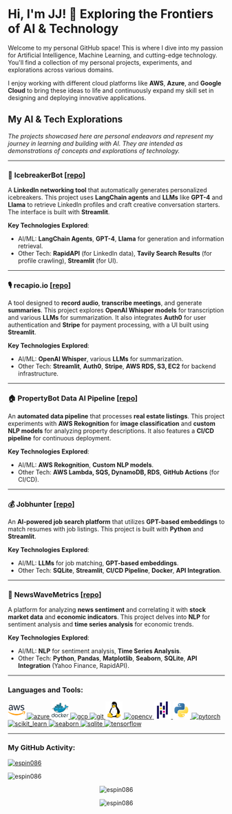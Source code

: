 # Hi, I'm JJ! 👋 Exploring the Frontiers of AI & Technology

Welcome to my personal GitHub space! This is where I dive into my passion for Artificial Intelligence, Machine Learning, and cutting-edge technology. You'll find a collection of my personal projects, experiments, and explorations across various domains.

I enjoy working with different cloud platforms like **AWS**, **Azure**, and **Google Cloud** to bring these ideas to life and continuously expand my skill set in designing and deploying innovative applications.

## My AI & Tech Explorations

_The projects showcased here are personal endeavors and represent my journey in learning and building with AI. They are intended as demonstrations of concepts and explorations of technology._

---

### 💼 **IcebreakerBot** [[repo](https://github.com/espin086/IcebreakerBot)]

A **LinkedIn networking tool** that automatically generates personalized icebreakers. This project uses **LangChain agents** and **LLMs** like **GPT-4** and **Llama** to retrieve LinkedIn profiles and craft creative conversation starters. The interface is built with **Streamlit**.

**Key Technologies Explored**:
- AI/ML: **LangChain Agents**, **GPT-4**, **Llama** for generation and information retrieval.
- Other Tech: **RapidAPI** (for LinkedIn data), **Tavily Search Results** (for profile crawling), **Streamlit** (for UI).

---

### 🎙️ **recapio.io** [[repo](https://github.com/AI-Solutions-Lab-LLC/recapio.io)]

A tool designed to **record audio**, **transcribe meetings**, and generate **summaries**. This project explores **OpenAI Whisper models** for transcription and various **LLMs** for summarization. It also integrates **Auth0** for user authentication and **Stripe** for payment processing, with a UI built using **Streamlit**.

**Key Technologies Explored**:
- AI/ML: **OpenAI Whisper**, various **LLMs** for summarization.
- Other Tech: **Streamlit**, **Auth0**, **Stripe**, **AWS RDS, S3, EC2** for backend infrastructure.

---

### 🏠 **PropertyBot Data AI Pipeline** [[repo](https://github.com/propertybot/data-pipeline)]

An **automated data pipeline** that processes **real estate listings**. This project experiments with **AWS Rekognition** for **image classification** and **custom NLP models** for analyzing property descriptions. It also features a **CI/CD pipeline** for continuous deployment.

**Key Technologies Explored**:
- AI/ML: **AWS Rekognition**, **Custom NLP models**.
- Other Tech: **AWS Lambda, SQS, DynamoDB, RDS**, **GitHub Actions** (for CI/CD).

---

### 💰 **Jobhunter** [[repo](https://github.com/espin086/GPT-Jobhunter)]

An **AI-powered job search platform** that utilizes **GPT-based embeddings** to match resumes with job listings. This project is built with **Python** and **Streamlit**.

**Key Technologies Explored**:
- AI/ML: **LLMs** for job matching, **GPT-based embeddings**.
- Other Tech: **SQLite**, **Streamlit**, **CI/CD Pipeline**, **Docker**, **API Integration**.

---

### 📰 **NewsWaveMetrics** [[repo](https://github.com/espin086/NewsWaveMetrics)]

A platform for analyzing **news sentiment** and correlating it with **stock market data** and **economic indicators**. This project delves into **NLP** for sentiment analysis and **time series analysis** for economic trends.

**Key Technologies Explored**:
- AI/ML: **NLP** for sentiment analysis, **Time Series Analysis**.
- Other Tech: **Python**, **Pandas**, **Matplotlib**, **Seaborn**, **SQLite**, **API Integration** (Yahoo Finance, RapidAPI).

---

<h3 align="left">Languages and Tools:</h3>

<p align="left"> 
  <a href="https://aws.amazon.com" target="_blank" rel="noreferrer"> <img src="https://raw.githubusercontent.com/devicons/devicon/master/icons/amazonwebservices/amazonwebservices-original-wordmark.svg" alt="aws" width="40" height="40"/> </a> 
  <a href="https://azure.microsoft.com/en-in/" target="_blank" rel="noreferrer"> <img src="https://www.vectorlogo.zone/logos/microsoft_azure/microsoft_azure-icon.svg" alt="azure" width="40" height="40"/> </a> 
  <a href="https://www.docker.com/" target="_blank" rel="noreferrer"> <img src="https://raw.githubusercontent.com/devicons/devicon/master/icons/docker/docker-original-wordmark.svg" alt="docker" width="40" height="40"/> </a> 
  <a href="https://cloud.google.com" target="_blank" rel="noreferrer"> <img src="https://www.vectorlogo.zone/logos/google_cloud/google_cloud-icon.svg" alt="gcp" width="40" height="40"/> </a> 
  <a href="https://git-scm.com/" target="_blank" rel="noreferrer"> <img src="https://www.vectorlogo.zone/logos/git-scm/git-scm-icon.svg" alt="git" width="40" height="40"/> </a> 
  <a href="https://www.linux.org/" target="_blank" rel="noreferrer"> <img src="https://raw.githubusercontent.com/devicons/devicon/master/icons/linux/linux-original.svg" alt="linux" width="40" height="40"/> </a> 
  <a href="https://opencv.org/" target="_blank" rel="noreferrer"> <img src="https://www.vectorlogo.zone/logos/opencv/opencv-icon.svg" alt="opencv" width="40" height="40"/> </a> 
  <a href="https://pandas.pydata.org/" target="_blank" rel="noreferrer"> <img src="https://raw.githubusercontent.com/devicons/devicon/2ae2a900d2f041da66e950e4d48052658d850630/icons/pandas/pandas-original.svg" alt="pandas" width="40" height="40"/> </a> 
  <a href="https://www.python.org" target="_blank" rel="noreferrer"> <img src="https://raw.githubusercontent.com/devicons/devicon/master/icons/python/python-original.svg" alt="python" width="40" height="40"/> </a> 
  <a href="https://pytorch.org/" target="_blank" rel="noreferrer"> <img src="https://www.vectorlogo.zone/logos/pytorch/pytorch-icon.svg" alt="pytorch" width="40" height="40"/> </a> 
  <a href="https://scikit-learn.org/" target="_blank" rel="noreferrer"> <img src="https://upload.wikimedia.org/wikipedia/commons/0/05/Scikit_learn_logo_small.svg" alt="scikit_learn" width="40" height="40"/> </a> 
  <a href="https://seaborn.pydata.org/" target="_blank" rel="noreferrer"> <img src="https://seaborn.pydata.org/_images/logo-mark-lightbg.svg" alt="seaborn" width="40" height="40"/> </a> 
  <a href="https://www.sqlite.org/" target="_blank" rel="noreferrer"> <img src="https://www.vectorlogo.zone/logos/sqlite/sqlite-icon.svg" alt="sqlite" width="40" height="40"/> </a> 
  <a href="https://www.tensorflow.org" target="_blank" rel="noreferrer"> <img src="https://www.vectorlogo.zone/logos/tensorflow/tensorflow-icon.svg" alt="tensorflow" width="40" height="40"/> </a> 
</p>

---

<h3 align="left">My GitHub Activity:</h3>

<p align="left">
  <a href="https://github.com/ryo-ma/github-profile-trophy">
    <img src="https://github-profile-trophy.vercel.app/?username=espin086" alt="espin086" />
  </a>
</p>

<p align="left">
  <img src="https://github-readme-stats.vercel.app/api/top-langs?username=espin086&show_icons=true&locale=en&layout=compact" alt="espin086" />
</p>

<p align="center">
  <img src="https://github-readme-stats.vercel.app/api?username=espin086&show_icons=true&locale=en" alt="espin086" />
</p>

<p align="center">
  <img src="https://github-readme-streak-stats.herokuapp.com/?user=espin086&" alt="espin086" />
</p>
